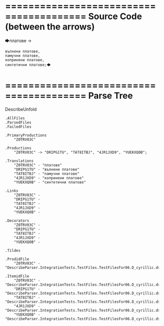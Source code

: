 ========================================
Source Code (between the arrows)
========================================

🡆платове ->

	вълнени платове,
	памучни платове,
	копринени платове,
	синтетични платове;🡄

========================================
Parse Tree
========================================
DescribeUnfold

    .AllFiles
    .ParsedFiles
    .FailedFiles

    .PrimaryProductions
        "Z0TRV03C" 

    .Productions
        "Z0TRV03C" -> "DRIPG1TU", "TAT8ITBJ", "4JR1JXD9", "YUEKXQ0B";

    .Translations
        "Z0TRV03C" - "платове"
        "DRIPG1TU" - "вълнени платове"
        "TAT8ITBJ" - "памучни платове"
        "4JR1JXD9" - "копринени платове"
        "YUEKXQ0B" - "синтетични платове"

    .Links
        "Z0TRV03C" - 
        "DRIPG1TU" - 
        "TAT8ITBJ" - 
        "4JR1JXD9" - 
        "YUEKXQ0B" - 

    .Decorators
        "Z0TRV03C" - 
        "DRIPG1TU" - 
        "TAT8ITBJ" - 
        "4JR1JXD9" - 
        "YUEKXQ0B" - 

    .Tildes

    .ProdidFile
        "Z0TRV03C" - "DescribeParser.IntegrationTests.TestFiles.TestFilesFor06.D_cyrillic.ds"

    .ItemidFile
        "Z0TRV03C" - "DescribeParser.IntegrationTests.TestFiles.TestFilesFor06.D_cyrillic.ds"
        "DRIPG1TU" - "DescribeParser.IntegrationTests.TestFiles.TestFilesFor06.D_cyrillic.ds"
        "TAT8ITBJ" - "DescribeParser.IntegrationTests.TestFiles.TestFilesFor06.D_cyrillic.ds"
        "4JR1JXD9" - "DescribeParser.IntegrationTests.TestFiles.TestFilesFor06.D_cyrillic.ds"
        "YUEKXQ0B" - "DescribeParser.IntegrationTests.TestFiles.TestFilesFor06.D_cyrillic.ds"

